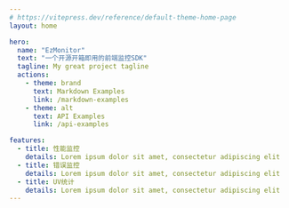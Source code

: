 ```yaml
---
# https://vitepress.dev/reference/default-theme-home-page
layout: home

hero:
  name: "EzMonitor"
  text: "一个开源开箱即用的前端监控SDK"
  tagline: My great project tagline
  actions:
    - theme: brand
      text: Markdown Examples
      link: /markdown-examples
    - theme: alt
      text: API Examples
      link: /api-examples

features:
  - title: 性能监控
    details: Lorem ipsum dolor sit amet, consectetur adipiscing elit
  - title: 错误监控
    details: Lorem ipsum dolor sit amet, consectetur adipiscing elit
  - title: UV统计
    details: Lorem ipsum dolor sit amet, consectetur adipiscing elit
---
```


